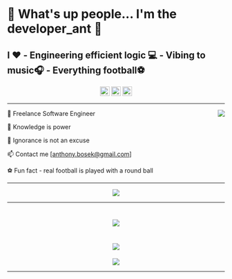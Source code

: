 
# 👋 What's up people... I'm the developer_ant 🐜
<!-- <h1 align="center">👋 What's up people... I'm the developer_ant 🐜</h1> -->
## I ❤️ - Engineering efficient logic 💻 - Vibing to music🎧 - Everything football⚽
<!-- <h2 align="center">I ❤️ - Writing clean code💻 - Listening to music🎧 - Everything football⚽</h2> -->
<div align="center">
<img src='https://api.visitorbadge.io/api/visitors?path=https%3A%2F%2Fgithub.com%2FanthonyBosek&countColor=%232ccce4&style=flat' height='22'>
<img src='https://img.shields.io/github/followers/anthonyBosek?label=Followers&style=social' height='22'>
<img src='https://img.shields.io/github/stars/anthonyBosek?style=social&label=Stars' height='22'>
</div>

---

<img src="https://github-readme-stats-sigma-five.vercel.app/api?username=anthonyBosek&count_private=true&show_icons=true&theme=transparent" align="right">

💼 Freelance Software Engineer

🌱 Knowledge is power

🚫 Ignorance is not an excuse

📫 Contact me [anthony.bosek@gmail.com]

⚽ Fun fact - real football is played with a round ball

---

<p align="center">
  <a href="https://skillicons.dev">
<!--     <img src="https://skillicons.dev/icons?i=py,flask,django,postgres,mysql,sqlite,js,ts,jquery,react,redux,d3,nodejs,express,mongodb,linux,ubuntu,vite,git,github,bash,vscode,docker,graphql,aws,apollo,jest,figma,discord,postman,html,css,sass,tailwind,materialui,styledcomponents&perline=12&theme=dark" /> -->
    <img src="https://skillicons.dev/icons?i=,py,,flask,,postgres,,mysql,,react,,d3,,nodejs,,express,,mongodb,,,,,,,,,,,,,,,,,,,,,,linux,,ubuntu,,vite,,github,,bash,,vscode,,graphql,,tailwind,,materialui,&perline=19&theme=light" />
  </a>
</p>

---

<h1 align='center'>
  <img src="https://github-profile-summary-cards.vercel.app/api/cards/profile-details?username=anthonyBosek&count_private=true&theme=transparent">
</h1>


<h1 align='center'>
  <img src="https://github-readme-streak-stats.herokuapp.com/?user=anthonyBosek&theme=transparent">
</h1>
<div align='center'>
  <img src="https://github-readme-stats-sigma-five.vercel.app/api/top-langs/?username=anthonyBosek&layout=compact&langs_count=4&hide=procfile&theme=transparent">
</div>

---

<!--  -->
<!-- 🗨  Ask me about my journey -->
<!--   <img src="https://github-readme-stats.vercel.app/api/top-langs/?username=anthonyBosek&layout=compact&theme=dracula"> -->
<!-- <img src="https://github-profile-summary-cards.vercel.app/api/cards/stats?username=anthonyBosek&count_private=true&theme=dracula"> -->
<!-- <img src="http://github-profile-summary-cards.vercel.app/api/cards/productive-time?username=anthonyBosek&count_private=true&theme=dracula&utcOffset=8"> -->
<!--[![Anurag's GitHub stats](https://github-readme-stats.vercel.app/api?username=anthonyBosek&count_private=true&show_icons=true&theme=dracula)](https://github.com/anuraghazra/github-readme-stats) -->
<!-- [![Top Langs](https://github-readme-stats.vercel.app/api/top-langs/?username=anthonyBosek)](https://github.com/anuraghazra/github-readme-stats) -->
